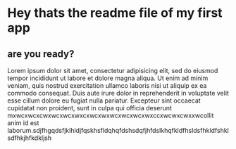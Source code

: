 # Hey thats the readme file of my first app

## are you ready?

Lorem ipsum dolor sit amet, consectetur adipisicing elit, sed do eiusmod
tempor incididunt ut labore et dolore magna aliqua. Ut enim ad minim veniam,
quis nostrud exercitation ullamco laboris nisi ut aliquip ex ea commodo
consequat. Duis aute irure dolor in reprehenderit in voluptate velit esse
cillum dolore eu fugiat nulla pariatur. Excepteur sint occaecat cupidatat non
proident, sunt in culpa qui officia deserunt mxwcxwcxcwxwcxwcxwxcxwcxwxwcxwcxwcxwxccxwcwxcwxxwcollit anim id est laborum.sdjfhgqdsfjklhldjfqskhsfldqhqfdshsdqfjhfdslkhqfkldfhsldsfhkldfshklsdfhkjhfkdkljsh
